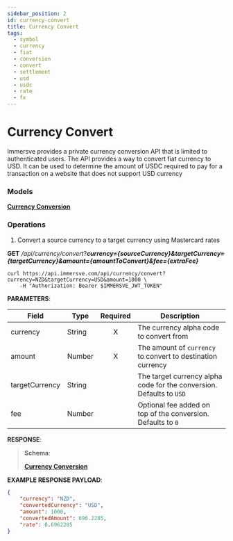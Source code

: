 ```yaml
---
sidebar_position: 2
id: currency-convert
title: Currency Convert
tags:
  - symbol
  - currency
  - fiat
  - conversion
  - convert
  - settlement
  - usd
  - usdc
  - rate
  - fx
---
```


# Currency Convert

Immersve provides a private currency conversion API that is limited to authenticated users.
The API provides a way to convert fiat currency to USD.
It can be used to determine the amount of USDC required to pay for a transaction on a website that
does not support USD currency

### Models

[**Currency Conversion**](../models/currency-conversion-model) 
### Operations

1. Convert a source currency to a target currency using Mastercard rates

**GET** */api/currency/convert*?***currency={sourceCurrency}&targetCurrency={targetCurrency}&amount={amountToConvert}&fee={extraFee}***


```console
curl https://api.immersve.com/api/currency/convert?currency=NZD&targetCurrency=USD&amount=1000 \
	-H "Authorization: Bearer $IMMERSVE_JWT_TOKEN"
```

**PARAMETERS**:

| Field          | Type   | Required | Description                                                           |
|----------------|--------|:--------:|-----------------------------------------------------------------------|
| currency       | String | X		 | The currency alpha code to convert from                               |
| amount         | Number | X		 | The amount of `currency` to convert to destination currency           |
| targetCurrency | String | 		 | The target currency alpha code for the conversion. Defaults to `USD`	 |
| fee            | Number | 		 | Optional fee added on top of the conversion. Defaults to `0`          |

**RESPONSE**:

> **Schema**:
>
> [**Currency Conversion**](../models/currency-conversion-model) 

**EXAMPLE RESPONSE PAYLOAD**:

```json
{
    "currency": "NZD",
    "convertedCurrency": "USD",
    "amount": 1000,
    "convertedAmount": 696.2285,
    "rate": 0.6962285
}
```